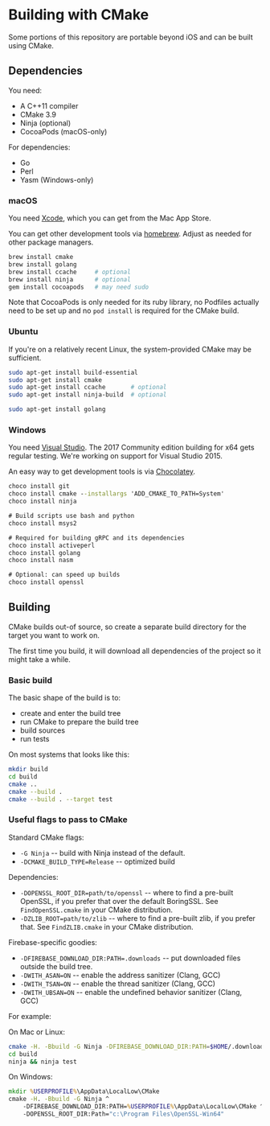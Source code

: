 # Building with CMake

Some portions of this repository are portable beyond iOS and can be built using
CMake.

## Dependencies

You need:

  * A C++11 compiler
  * CMake 3.9
  * Ninja (optional)
  * CocoaPods (macOS-only)

For dependencies:

  * Go
  * Perl
  * Yasm (Windows-only)


### macOS

You need [Xcode](https://developer.apple.com/xcode/), which you can get from
the Mac App Store.

You can get other development tools via [homebrew](https://brew.sh). Adjust as
needed for other package managers.

```bash
brew install cmake
brew install golang
brew install ccache     # optional
brew install ninja      # optional
gem install cocoapods   # may need sudo
```

Note that CocoaPods is only needed for its ruby library, no Podfiles actually
need to be set up and no `pod install` is required for the CMake build.


### Ubuntu

If you're on a relatively recent Linux, the system-provided CMake may be
sufficient.

```bash
sudo apt-get install build-essential
sudo apt-get install cmake
sudo apt-get install ccache       # optional
sudo apt-get install ninja-build  # optional

sudo apt-get install golang
```

### Windows

You need [Visual Studio](https://visualstudio.microsoft.com/vs/). The 2017
Community edition building for x64 gets regular testing. We're working on
support for Visual Studio 2015.

An easy way to get development tools is via [Chocolatey](https://chocolatey.org/).

```cmd
choco install git
choco install cmake --installargs 'ADD_CMAKE_TO_PATH=System'
choco install ninja

# Build scripts use bash and python
choco install msys2

# Required for building gRPC and its dependencies
choco install activeperl
choco install golang
choco install nasm

# Optional: can speed up builds
choco install openssl
```

## Building

CMake builds out-of source, so create a separate build directory for the target
you want to work on.

The first time you build, it will download all dependencies of the project so
it might take a while.


### Basic build

The basic shape of the build is to:
  * create and enter the build tree
  * run CMake to prepare the build tree
  * build sources
  * run tests

On most systems that looks like this:

```bash
mkdir build
cd build
cmake ..
cmake --build .
cmake --build . --target test
```

### Useful flags to pass to CMake

Standard CMake flags:

  * `-G Ninja` -- build with Ninja instead of the default.
  * `-DCMAKE_BUILD_TYPE=Release` -- optimized build

Dependencies:

  * `-DOPENSSL_ROOT_DIR=path/to/openssl` -- where to find a pre-built OpenSSL,
    if you prefer that over the default BoringSSL. See `FindOpenSSL.cmake` in
    your CMake distribution.
  * `-DZLIB_ROOT=path/to/zlib` -- where to find a pre-built zlib, if you prefer
    that. See `FindZLIB.cmake` in your CMake distribution.

Firebase-specific goodies:

  * `-DFIREBASE_DOWNLOAD_DIR:PATH=.downloads` -- put downloaded files outside
    the build tree.
  * `-DWITH_ASAN=ON` -- enable the address sanitizer (Clang, GCC)
  * `-DWITH_TSAN=ON` -- enable the thread sanitizer (Clang, GCC)
  * `-DWITH_UBSAN=ON` -- enable the undefined behavior sanitizer (Clang, GCC)

For example:

On Mac or Linux:
```bash
cmake -H. -Bbuild -G Ninja -DFIREBASE_DOWNLOAD_DIR:PATH=$HOME/.downloads
cd build
ninja && ninja test
```

On Windows:
```cmd
mkdir %USERPROFILE%\AppData\LocalLow\CMake
cmake -H. -Bbuild -G Ninja ^
    -DFIREBASE_DOWNLOAD_DIR:PATH=%USERPROFILE%\AppData\LocalLow\CMake ^
    -DOPENSSL_ROOT_DIR:Path="c:\Program Files\OpenSSL-Win64"
```
